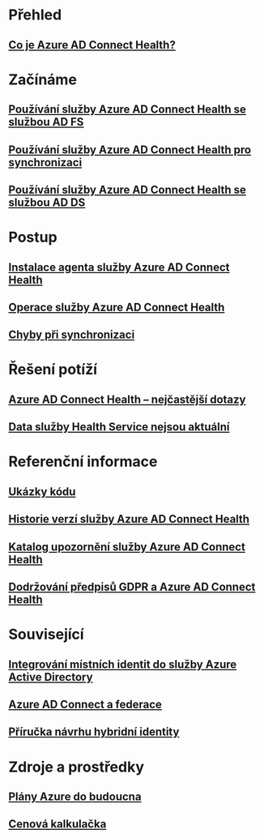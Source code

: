 # Přehled
## [Co je Azure AD Connect Health?](active-directory-aadconnect-health.md)

# Začínáme
## [Používání služby Azure AD Connect Health se službou AD FS](active-directory-aadconnect-health-adfs.md)
## [Používání služby Azure AD Connect Health pro synchronizaci](active-directory-aadconnect-health-sync.md)
## [Používání služby Azure AD Connect Health se službou AD DS](active-directory-aadconnect-health-adds.md)

# Postup
## [Instalace agenta služby Azure AD Connect Health](active-directory-aadconnect-health-agent-install.md)
## [Operace služby Azure AD Connect Health](active-directory-aadconnect-health-operations.md)
## [Chyby při synchronizaci](../active-directory-aadconnect-troubleshoot-sync-errors.md)

# Řešení potíží
## [Azure AD Connect Health – nejčastější dotazy](active-directory-aadconnect-health-faq.md)
## [Data služby Health Service nejsou aktuální](active-directory-aadconnect-health-data-freshness.md)

# Referenční informace
## [Ukázky kódu](https://azure.microsoft.com/resources/samples/?service=active-directory)
## [Historie verzí služby Azure AD Connect Health](active-directory-aadconnect-health-version-history.md)
## [Katalog upozornění služby Azure AD Connect Health](active-directory-aadconnect-health-alert-catalog.md)
## [Dodržování předpisů GDPR a Azure AD Connect Health](active-directory-aadconnect-health-gdpr.md)

# Související
## [Integrování místních identit do služby Azure Active Directory](../active-directory-aadconnect.md)
## [Azure AD Connect a federace](../active-directory-aadconnectfed-whatis.md)
## [Příručka návrhu hybridní identity](../active-directory-hybrid-identity-design-considerations-overview.md)

# Zdroje a prostředky
## [Plány Azure do budoucna](https://azure.microsoft.com/roadmap/?category=security-identity)
## [ Cenová kalkulačka](https://azure.microsoft.com/pricing/calculator/)
